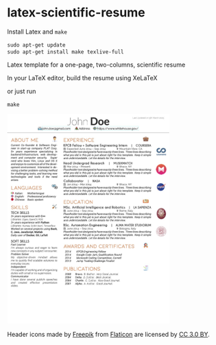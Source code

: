 # latex-scientific-resume

Install Latex and `make`

```
sudo apt-get update
sudo apt-get install make texlive-full
```

Latex template for a one-page, two-columns, scientific resume

In your LaTeX editor, build the resume using XeLaTeX

or just run 

```
make
```

<img src="resume.jpg" alt="Resume example" width="75%" height="75%"/>

Header icons made by [Freepik](https://www.freepik.com/) from [Flaticon](https://www.flaticon.com) are licensed by [CC 3.0 BY](http://creativecommons.org/licenses/by/3.0/).
